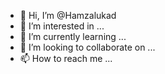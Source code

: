 - 👋 Hi, I’m @Hamzalukad
- 👀 I’m interested in ...
- 🌱 I’m currently learning ...
- 💞️ I’m looking to collaborate on ...
- 📫 How to reach me ...

<!---
Hamzalukad/Hamzalukad is a ✨ special ✨ repository because its `README.md` (this file) appears on your GitHub profile.
You can click the Preview link to take a look at your changes.
--->
